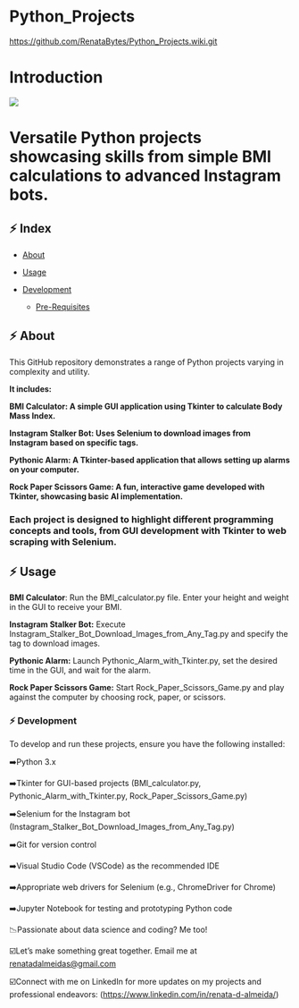 # Python_Projects
https://github.com/RenataBytes/Python_Projects.wiki.git
# Introduction
![](https://static.wixstatic.com/media/52c713_c1a17196256c4da592fc50f1158ae012~mv2.jpg/v1/crop/x_0,y_32,w_1910,h_939/fill/w_940,h_462,al_c,q_85,usm_0.66_1.00_0.01,enc_avif,quality_auto/renata_de_almeida_edited_edited.jpg)

# Versatile Python projects showcasing skills from simple BMI calculations to advanced Instagram bots.


##  :zap: Index

- [About](#beginner-about)
- [Usage](#zap-usage)
  
- [Development](#wrench-development)
  - [Pre-Requisites](#notebook-pre-requisites)
  


## :zap: About

This GitHub repository demonstrates a range of Python projects varying in complexity and utility. 

**It includes:**

**BMI Calculator: A simple GUI application using Tkinter to calculate Body Mass Index.**

**Instagram Stalker Bot: Uses Selenium to download images from Instagram based on specific tags.**

**Pythonic Alarm: A Tkinter-based application that allows setting up alarms on your computer.**

**Rock Paper Scissors Game: A fun, interactive game developed with Tkinter, showcasing basic AI implementation.**

### Each project is designed to highlight different programming concepts and tools, from GUI development with Tkinter to web scraping with Selenium.

## :zap: Usage

**BMI Calculator**: Run the BMI_calculator.py file. Enter your height and weight in the GUI to receive your BMI.

**Instagram Stalker Bot:** Execute Instagram_Stalker_Bot_Download_Images_from_Any_Tag.py and specify the tag to download images.

**Pythonic Alarm:** Launch Pythonic_Alarm_with_Tkinter.py, set the desired time in the GUI, and wait for the alarm.

**Rock Paper Scissors Game:** Start Rock_Paper_Scissors_Game.py and play against the computer by choosing rock, paper, or scissors.


### :zap: Development
To develop and run these projects, ensure you have the following installed:

➡️Python 3.x

➡️Tkinter for GUI-based projects (BMI_calculator.py, Pythonic_Alarm_with_Tkinter.py, Rock_Paper_Scissors_Game.py)

➡️Selenium for the Instagram bot (Instagram_Stalker_Bot_Download_Images_from_Any_Tag.py)

➡️Git for version control

➡️Visual Studio Code (VSCode) as the recommended IDE

➡️Appropriate web drivers for Selenium (e.g., ChromeDriver for Chrome)

➡️Jupyter Notebook for testing and prototyping Python code


📉Passionate about data science and coding? Me too! 

☑️Let’s make something great together. Email me at renatadalmeidas@gmail.com
   
☑️Connect with me on LinkedIn for more updates on my projects and professional endeavors: (https://www.linkedin.com/in/renata-d-almeida/)
